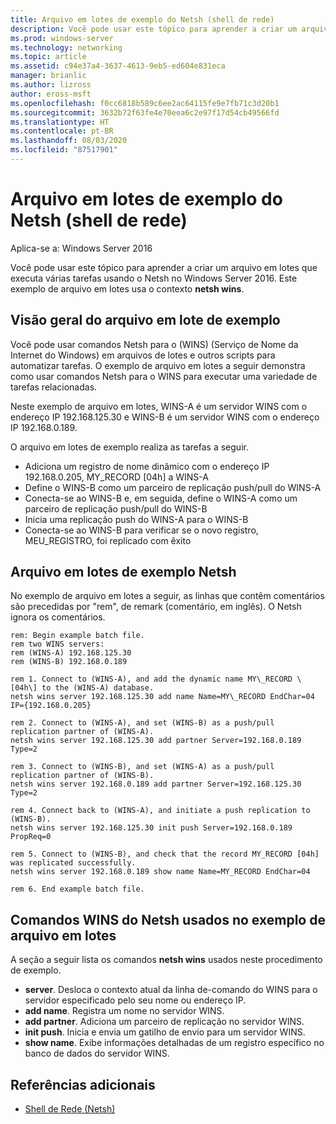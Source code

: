 ```yaml
---
title: Arquivo em lotes de exemplo do Netsh (shell de rede)
description: Você pode usar este tópico para aprender a criar um arquivo em lotes que executa várias tarefas usando o Netsh no Windows Server 2016.
ms.prod: windows-server
ms.technology: networking
ms.topic: article
ms.assetid: c94e37a4-3637-4613-9eb5-ed604e831eca
manager: brianlic
ms.author: lizross
author: eross-msft
ms.openlocfilehash: f0cc6818b589c6ee2ac64115fe9e7fb71c3d20b1
ms.sourcegitcommit: 3632b72f63fe4e70eea6c2e97f17d54cb49566fd
ms.translationtype: HT
ms.contentlocale: pt-BR
ms.lasthandoff: 08/03/2020
ms.locfileid: "87517901"
---
```

# <a name="network-shell-netsh-example-batch-file"></a>Arquivo em lotes de exemplo do Netsh (shell de rede)

Aplica-se a: Windows Server 2016

Você pode usar este tópico para aprender a criar um arquivo em lotes que executa várias tarefas usando o Netsh no Windows Server 2016. Este exemplo de arquivo em lotes usa o contexto **netsh wins**.

## <a name="example-batch-file-overview"></a>Visão geral do arquivo em lote de exemplo

Você pode usar comandos Netsh para o \(WINS\) (Serviço de Nome da Internet do Windows) em arquivos de lotes e outros scripts para automatizar tarefas. O exemplo de arquivo em lotes a seguir demonstra como usar comandos Netsh para o WINS para executar uma variedade de tarefas relacionadas.

Neste exemplo de arquivo em lotes, WINS\-A é um servidor WINS com o endereço IP 192.168.125.30 e WINS\-B é um servidor WINS com o endereço IP 192.168.0.189.

O arquivo em lotes de exemplo realiza as tarefas a seguir.

- Adiciona um registro de nome dinâmico com o endereço IP 192.168.0.205, MY\_RECORD \[04h\] a WINS\-A
- Define o WINS\-B como um parceiro de replicação push/pull do WINS\-A
- Conecta-se ao WINS\-B e, em seguida, define o WINS\-A como um parceiro de replicação push/pull do WINS\-B
- Inicia uma replicação push do WINS\-A para o WINS\-B
- Conecta-se ao WINS\-B para verificar se o novo registro, MEU\_REGISTRO, foi replicado com êxito

## <a name="netsh-example-batch-file"></a>Arquivo em lotes de exemplo Netsh

No exemplo de arquivo em lotes a seguir, as linhas que contêm comentários são precedidas por "rem", de remark (comentário, em inglês). O Netsh ignora os comentários.

```
rem: Begin example batch file.
rem two WINS servers:
rem (WINS-A) 192.168.125.30
rem (WINS-B) 192.168.0.189

rem 1. Connect to (WINS-A), and add the dynamic name MY\_RECORD \[04h\] to the (WINS-A) database.
netsh wins server 192.168.125.30 add name Name=MY\_RECORD EndChar=04 IP={192.168.0.205}

rem 2. Connect to (WINS-A), and set (WINS-B) as a push/pull replication partner of (WINS-A).
netsh wins server 192.168.125.30 add partner Server=192.168.0.189 Type=2

rem 3. Connect to (WINS-B), and set (WINS-A) as a push/pull replication partner of (WINS-B).
netsh wins server 192.168.0.189 add partner Server=192.168.125.30 Type=2

rem 4. Connect back to (WINS-A), and initiate a push replication to (WINS-B).
netsh wins server 192.168.125.30 init push Server=192.168.0.189 PropReq=0

rem 5. Connect to (WINS-B), and check that the record MY_RECORD [04h] was replicated successfully.
netsh wins server 192.168.0.189 show name Name=MY_RECORD EndChar=04

rem 6. End example batch file.
```

## <a name="netsh-wins-commands-used-in-the-example-batch-file"></a>Comandos WINS do Netsh usados no exemplo de arquivo em lotes

A seção a seguir lista os comandos **netsh wins** usados neste procedimento de exemplo.

- **server**. Desloca o contexto atual da linha de\-comando do WINS para o servidor especificado pelo seu nome ou endereço IP.
- **add name**. Registra um nome no servidor WINS.
- **add partner**. Adiciona um parceiro de replicação no servidor WINS.
- **init push**. Inicia e envia um gatilho de envio para um servidor WINS.
- **show name**. Exibe informações detalhadas de um registro específico no banco de dados do servidor WINS.

## <a name="additional-references"></a>Referências adicionais

- [Shell de Rede (Netsh)](netsh.md)
